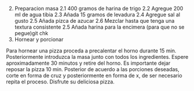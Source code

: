 2. Preparacion masa
    2.1 400 gramos de harina de trigo 
    2.2 Agregue 200 ml de agua tibia
    2.3 Añada 15 gramos de levadura
    2.4 Agregue sal al gusto
    2.5 Añada pizca de azucar
    2.6 Mezclar hasta que tenga una textura consistente
    2.5 Añada harina para la encimera (para que no se pegue)git chk
4. Hornear y porcionar 

Para hornear una pizza proceda a precalentar el horno durante 15 min.
Posteriormente introduzca la masa junto con todos los ingredientes.
Espere aproximadamente 30 minutos y retire del horno.
Es importante dejar reposar la pizza 10 min.
Posterior de acuerdo a las porciones deseadas, corte en forma de cruz y posteriormente en forma de x, de ser necesario repita el proceso.
Disfrute su deliciosa pizza. 